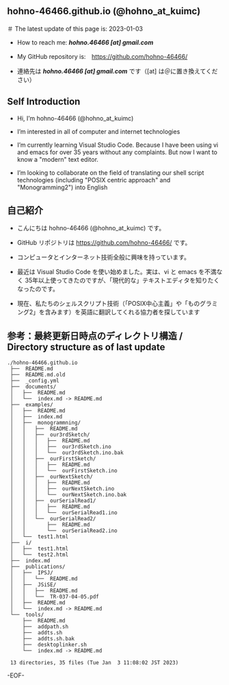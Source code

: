 ## hohno-46466.github.io (@hohno_at_kuimc)

<!---
＃ Markdown で書いてみたホームページもどき（試作日：Wed Jun 30 22:15:05 JST 2021）

このページは Markdown 記法を用いて書いている。ファイル名は index.md

＃ Markdown で書いてみたホームページ / My homepage written in Markdown

-->

＃ The latest update of this page is: 2023-01-03

- How to reach me: ***hohno.46466 [at] gmail.com***

- My GitHub repository is:　https://github.com/hohno-46466/

- 連絡先は ***hohno.46466 [at] gmail.com*** です（[at] は＠に置き換えてください）

## Self Introduction

- Hi, I’m hohno-46466 (@hohno_at_kuimc)

- I’m interested in all of computer and internet technologies

- I’m currently learning Visual Studio Code. Because I have been using vi and emacs for over 35 years without any complaints. But now I want to know a "modern" text editor.

- I’m looking to collaborate on the field of translating our shell script technologies (including "POSIX centric approach" and "Monogramming2") into English



## 自己紹介

- こんにちは hohno-46466 (@hohno_at_kuimc) です。

- GitHub リポジトリは https://github.com/hohno-46466/ です。

- コンピュータとインターネット技術全般に興味を持っています。

- 最近は Visual Studio Code を使い始めました。実は、vi と emacs を不満なく 35年以上使ってきたのですが、「現代的な」テキストエディタを知りたくなったのです。

- 現在、私たちのシェルスクリプト技術（「POSIX中心主義」や「ものグラミング2」を含みます）を英語に翻訳してくれる協力者を探しています


## 参考：最終更新日時点のディレクトリ構造 / Directory structure as of last update

    ./hohno-46466.github.io
     ├──  README.md
     ├──  README.md.old
     ├──  _config.yml
     ├──  documents/
     │   ├──  README.md
     │   └──  index.md -> README.md
     ├──  examples/
     │   ├──  README.md
     │   ├──  index.md
     │   ├──  monogrammning/
     │   │   ├──  README.md
     │   │   ├──  our3rdSketch/
     │   │   │   ├──  README.md
     │   │   │   ├──  our3rdSketch.ino
     │   │   │   └──  our3rdSketch.ino.bak
     │   │   ├──  ourFirstSketch/
     │   │   │   ├──  README.md
     │   │   │   └──  ourFirstSketch.ino
     │   │   ├──  ourNextSketch/
     │   │   │   ├──  README.md
     │   │   │   ├──  ourNextSketch.ino
     │   │   │   └──  ourNextSketch.ino.bak
     │   │   ├──  ourSerialRead1/
     │   │   │   ├──  README.md
     │   │   │   └──  ourSerialRead1.ino
     │   │   └──  ourSerialRead2/
     │   │       ├──  README.md
     │   │       └──  ourSerialRead2.ino
     │   └──  test1.html
     ├──  i/
     │   ├──  test1.html
     │   └──  test2.html
     ├──  index.md
     ├──  publications/
     │   ├──  IPSJ/
     │   │   └──  README.md
     │   ├──  JSiSE/
     │   │   ├──  README.md
     │   │   └──  TR-037-04-05.pdf
     │   ├──  README.md
     │   └──  index.md -> README.md
     └──  tools/
         ├──  README.md
         ├──  addpath.sh
         ├──  addts.sh
         ├──  addts.sh.bak
         ├──  desktoplinker.sh
         └──  index.md -> README.md
     
     13 directories, 35 files (Tue Jan  3 11:08:02 JST 2023)


<!---
Note: URI #1: git@github.com:hohno-46466/hohno-46466.github.io.git

Note: URI #2: https://github.com/hohno-46466/hohno-46466.github.io
-->

-EOF-

